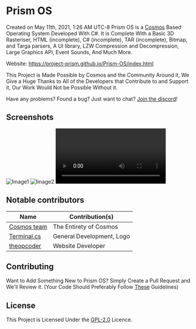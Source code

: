 # Prism OS

Created on May 11th, 2021, 1:26 AM UTC-8
Prism OS is a [Cosmos](https://github.com/CosmosOS/Cosmos) Based Operating System Developed With C#. It is Complete With a Basic 3D Rasteriser, HTML (incomplete), C# (incomplete), TAR (incomplete), Bitmap, and Targa parsers, A UI library, LZW Compression and Decompression, Large Graphics API, Event Sounds, And Much More.

Website: https://project-prism.github.io/Prism-OS/index.html

This Project is Made Possible by Cosmos and the Community Around it, We Give a Huge Thanks to All of the Developers that Contribute to and Support it, Our Work Would Not be Possible Without it.

Have any problems? Found a bug? Just want to chat? [Join the discord](https://discord.gg/DdERgtGmF6)!

## Screenshots
![Image1](https://raw.githubusercontent.com/Project-Prism/Prism-OS/main/Images/1.png)
![Image2](https://raw.githubusercontent.com/Project-Prism/Prism-OS/main/Images/2.png)
![Video1](https://raw.githubusercontent.com/Project-Prism/Prism-OS/main/Images/1.mp4)

## Notable contributors
| Name                                                  | Contribution(s)              |
|-------------------------------------------------------|------------------------------|
| [Cosmos team](https://github.com/CosmosOS/Cosmos)     | The Entirety of Cosmos       |
| [Terminal.cs](https://github.com/terminal-cs)         | General Development, Logo    |
| [theopcoder](https://github.com/theopcoder)           | Website Developer            |

## Contributing

Want to Add Something New to Prism OS? Simply Create a Pull Request and We'll Review it. (Your Code Should Preferably Follow [These](https://github.com/Project-Prism/Prism-OS/blob/main/CONTRIBUTING.md) Guidelines)

## License

This Project is Licensed Under the [GPL-2.0](https://github.com/Project-Prism/Prism-OS/blob/main/LICENSE) Licence.

